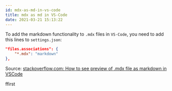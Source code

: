 ```yaml
---
id: mdx-as-md-in-vs-code
title: mdx as md in VS-Code
date: 2021-03-21 15:13:22
---
```


To add the markdown functionality to `.mdx` files in `VS-Code`, you need to add this lines to `settings.json`:

```json title="settings.json"
"files.associations": {
    "*.mdx": "markdown"
},
```

Source: <a href='https://stackoverflow.com/questions/65275709/how-to-see-preview-of-mdx-file-as-markdown-in-vscode' class='external'>stackoverflow.com: How to see preview of .mdx file as markdown in VSCode</a>

ffirst
